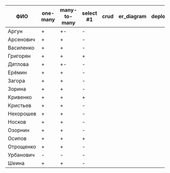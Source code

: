 | **ФИО**     | one-many | many-to-many | select #1 | crud | er_diagram | deploy |
|-------------|----------|--------------|-----------|------|------------|--------|
| Аргун       | +        | +-           | -         |      |            |        |
| Арсенович   | +        | +            | -         |      |            |        |
| Василенко   | +        | +            | -         |      |            |        |
| Григорян    | +        | +            | +         |      |            |        |
| Дятлова     | +        | +-           | -         |      |            |        |
| Ерёмин      | +        | +            | -         |      |            |        |
| Загора      | +        | +            | -         |      |            |        |
| Зорина      | +        | +            | -         |      |            |        |
| Кривенко    | +        | +            | +         |      |            |        |
| Кристьев    | +        | +            | -         |      |            |        |
| Нехорошев   | +        | +            | -         |      |            |        |
| Носков      | +        | +            | -         |      |            |        |
| Озорнин     | +        | +            | -         |      |            |        |
| Осипов      | +        | +            | +         |      |            |        |
| Отрощенко   | +        | +            | -         |      |            |        |
| Урбанович   | -        | -            | -         |      |            |        |
| Шеина       | +        | +            | -         |      |            |        |

